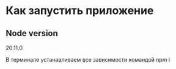 # Как запустить приложение
## Node version
20.11.0

В терминале устанавливаем все зависимости командой
npm i
